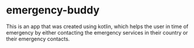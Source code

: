 # emergency-buddy
This is an app that was created using kotlin, which helps the user in time of emergency by either contacting the emergency services in their country or their emergency contacts.

